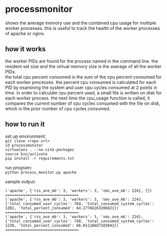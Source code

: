 processmonitor
==============
shows the average memory use and the combined cpu usage for multiple worker 
processes.  this is useful to track the health of the worker processes of
apache or nginx.

how it works
------------
the worker PIDs are found for the process named in the command line.
the resident set size and the virtual memory size is the average of all the worker PIDs.  
the total cpu percent consumed is the sum of the cpu percent consumed for each worker processes.
the percent cpu consumed is calculated for each PID by examining the system and user cpu cycles consumed at 2 points in time.
in order to calculate cpu percent used, a small file is written on disk for each worker process.
the next time the cpu_usage function is called, it compares the current number of cpu cycles consumed with the file on disk, which is the prior number of cpu cycles consumed.

how to run it
-------------
set up environment:  
`git clone <repo url>`  
`cd processmonitor`  
`virtualenv . --no-site-packages`  
`source bin/activate`  
`pip install -r requirements.txt`  

run program:  
`python process_monitor.py apache`  

sample output:
```
('apache', {'rss_ave_mb': 3, 'workers': 3, 'vms_ave_mb': 224}, {})
=================================
('apache', {'rss_ave_mb': 3, 'workers': 3, 'vms_ave_mb': 224}, {'total_consumed_user_cycles': 764, 'total_consumed_system_cycles': 1201, 'total_percent_consumed': 64.27766263206821})
=================================
('apache', {'rss_ave_mb': 3, 'workers': 3, 'vms_ave_mb': 224}, {'total_consumed_user_cycles': 748, 'total_consumed_system_cycles': 1238, 'total_percent_consumed': 66.01126687283042})
=================================
```
